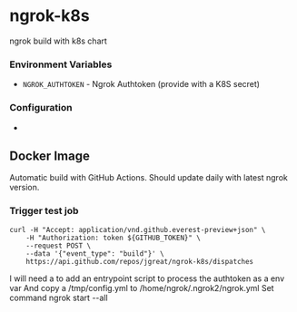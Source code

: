 # ngrok-k8s
ngrok build with k8s chart

### Environment Variables

* `NGROK_AUTHTOKEN` - Ngrok Authtoken (provide with a K8S secret)

### Configuration



* 



## Docker Image

Automatic build with GitHub Actions.
Should update daily with latest ngrok version.

### Trigger test job

```plain
curl -H "Accept: application/vnd.github.everest-preview+json" \
    -H "Authorization: token ${GITHUB_TOKEN}" \
    --request POST \
    --data '{"event_type": "build"}' \
    https://api.github.com/repos/jgreat/ngrok-k8s/dispatches
```

I will need a to add an entrypoint script to process the authtoken as a env var
And copy a /tmp/config.yml to /home/ngrok/.ngrok2/ngrok.yml
Set command ngrok start --all
